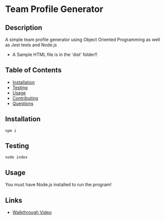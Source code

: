 # Team Profile Generator


## Description

A simple team profile generator using Object Oriented Programming as well as Jest tests and Node.js
* A Sample HTML file is in the 'dist' folder!!

## Table of Contents

- [Installation](#installation)
- [Testing](#testing)
- [Usage](#usage)
- [Contributing](#contributing)
- [Questions](#questions)


## Installation

~~~
npm i
~~~


## Testing

~~~
node index
~~~


## Usage

You must have Node.js installed to run the program!


## Links

* [Walkthrough Video](https://drive.google.com/file/d/1g4bzCbOIVsQF-tDrNC3ErwjUQux3bK6v/view)
